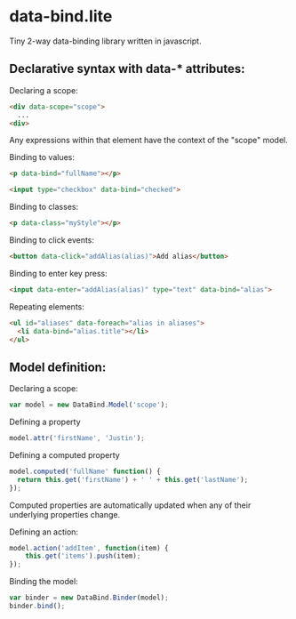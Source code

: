 data-bind.lite
==============

Tiny 2-way data-binding library written in javascript.

Declarative syntax with data-* attributes:
-------------------

Declaring a scope:
```html
<div data-scope="scope">
  ...
<div>
```
Any expressions within that element have the context of the "scope" model.

Binding to values:
```html
<p data-bind="fullName"></p>
```
```html
<input type="checkbox" data-bind="checked">
```

Binding to classes:
```html
<p data-class="myStyle"></p>
```

Binding to click events:
```html
<button data-click="addAlias(alias)">Add alias</button>
```

Binding to enter key press:
```html
<input data-enter="addAlias(alias)" type="text" data-bind="alias">
```

Repeating elements:
```html
<ul id="aliases" data-foreach="alias in aliases">
  <li data-bind="alias.title"></li>
</ul>
```

Model definition:
-----------------

Declaring a scope:
```javascript
var model = new DataBind.Model('scope');
```

Defining a property
```javascript
model.attr('firstName', 'Justin');
```

Defining a computed property
```javascript
model.computed('fullName' function() {
  return this.get('firstName') + ' ' + this.get('lastName'); 
});
```
Computed properties are automatically updated when any of their underlying properties change.

Defining an action:
```javascript
model.action('addItem', function(item) {
    this.get('items').push(item);
});
```

Binding the model:
```javascript
var binder = new DataBind.Binder(model);
binder.bind();
```


